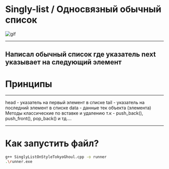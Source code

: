 # Singly-list / Односвязный обычный список

![gif](https://i.pinimg.com/originals/c0/00/21/c0002158c2f4a0c45c8459754f8f4734.gif)

---
Написал обычный список где указатель next указывает на следующий элемент
---

# Принципы 

--- 
head - указатель на первый элемент в списке
tail - указатель на последний элемент в списке
data - данные тек объекта (элемента)
Методы классические по вставке и удалению т.к - push_back(), push_front(), pop_back() и тд....

---

# Как запустить файл? 
```bash
g++ SinglyListOnStyleTokyoGhoul.cpp -o runner 
.\runner.exe
```

